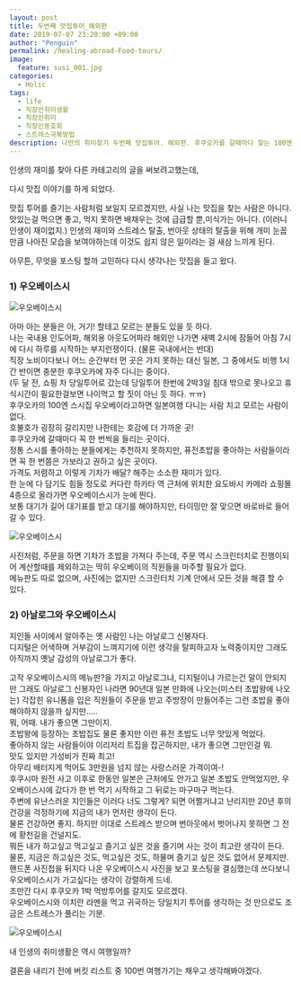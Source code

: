 ```yaml
---
layout: post
title: 두번째 맛집투어_해외편
date: 2019-07-07 23:20:00 +09:00
author: "Penguin"
permalink: /healing-abroad-Food-tours/
image:
  feature: susi_001.jpg
categories:
  - Holic
tags:
  - life
  - 직장인취미생활
  - 직장인취미
  - 직장인동호회
  - 스트레스극복방법
description: 나만의 취미찾기 두번째 맛집투어. 해외편. 후쿠오카를 갈때마다 찾는 100엔 스시집.
---
```




인생의 재미를 찾아 다른 카테고리의 글을 써보려고했는데,

다시 맛집 이야기를 하게 되었다.

맛집 투어를 즐기는 사람처럼 보일지 모르겠지만, 사실 나는 맛집을 찾는 사람은 아니다.  
맛있는걸 먹으면 좋고, 먹지 못하면 배채우는 것에 급급할 뿐,미식가는 아니다.    (이러니 인생이 재미없지.)
인생의 재미와 스트레스 탈출, 번아웃 상태의 탈출을 위해 개미 눈꼽만큼 나아진 모습을 보여야하는데 이것도 쉽지 않은 일이라는 걸 새삼 느끼게 된다.   

아무튼, 무엇을 포스팅 할까 고민하다 다시 생각나는 맛집을 들고 왔다.



### 1) 우오베이스시 ###



![우오베이스시](https://lh3.googleusercontent.com/WMRGHUL5ay1uB-o8qRRNhClu75PFDVKaC3KZjXYP7N6m1vJoW16mTraaz6_j_HvmAM-V8lSGEXtSrpHCAJThp0-8GCsquHnQf1Maaz6oHByQAyBehj6m6jf4Cd1sh0rpvjLPNf0nq9P54AJrbR5ZnZMRqOAHJ4zbEHOBO7e5QlzIRm0eF44yzVgt2HCA_GhmjVU84BYopyYYgwAkK4cyQH4SaynGNWeNtUwHqumelrh0OlH70fj-Iw_xxTBLqRFNBA79bX-pHm0TepKiQ0xlEb1lj5qwbswp6Y2ZOe6uDNqwuoPiC5jIKPBAbHO77wK1ugpvsOvOJo6kNJRQseWRtqFIUMESoBROpXvqGAYj1FUDtD09Or4ZkNdQL5GjphIxgtw2H4h2iRh8WSe1_0gqrDsSoHk5jbigLKsPjwnBZ9F96xRYqAPwMa7TjcgUDTQ7_TsQyM21HsPzcbWqzXWurUvVp91iSYU5kSBn5-SiPMz3_2mnMgW7LWyW2QDx8kmgFdPFxU2kiOktUwFjTNaQF_8CE7sxIJB0TiuBRVsT48tpdmJHvGmkGmECwL1ymO1DGIaeGdURRnR0j5UmciwKdLTmDSWzKpWRD62acmFRIkxC-n0hEhEZieggrNJ_WNkWR5qkhncMLRh5aGGImcQluO4_PVEsrQ=w960-h720-no)



아마 아는 분들은 아, 거기! 할테고 모르는 분들도 있을 듯 하다.   
나는 국내용 인도어파, 해외용 아웃도어파라 해외만 나가면 새벽 2시에 잠들어 아침 7시에 다시 하루를 시작하는 부지런쟁이다. (물론 국내에서는 반대)  
직장 노비이다보니 어느 순간부터 먼 곳은 가지 못하는 대신 일본, 그 중에서도 비행 1시간 반이면 충분한 후쿠오카에 자주 다니는 중이다.   
(두 달 전, 쇼핑 차 당일투어로 갔는데 당일투어 한번에 2박3일 침대 밖으로 못나오고 휴식시간이 필요한걸보면 나이먹고 할 짓이 아닌 듯 하다. ㅠㅠ)  
후쿠오카의 100엔 스시집 우오베이라고하면 일본여행 다니는 사람 치고 모르는 사람이 없다.  
호불호가 굉장히 갈리지만 나한테는 호감에 더 가까운 곳!  
후쿠오카에 갈때마다 꼭 한 번씩을 들리는 곳이다.   
정통 스시를 좋아하는 분들에게는 추천하지 못하지만, 퓨전초밥을 좋아하는 사람들이라면 꼭 한 번쯤은 가보라고 권하고 싶은 곳이다.   
가격도 저렴하고 이렇게 기차가 배달? 해주는 소소한 재미가 있다.   
한 눈에 다 담기도 힘들 정도로 커다란 하카타 역 근처에 위치한 요도바시 카메라 쇼핑몰 4층으로 올라가면 우오베이스시가 눈에 띈다.   
보통 대기가 길어 대기표를 받고 대기를 해야하지만, 타이밍만 잘 맞으면 바로바로 들어갈 수 있다.   



![우오베이스시](https://lh3.googleusercontent.com/_5DxiKeCuq8FYUzrajcdF2wuvKIUTFFuoSUBpKdjKPM7yNBvkH7OvYRpiiA_AlTcgCwHO-gbyv_2I02SqZDDo-u0XcldSC3M0uAvXYlrMvChU34W-U188u9tAJhc1_ZO6EyVCO3lIVRbNqqsEzW3OVSO1anHgWQCpdeNRNDlGDaJsS5Fh8TuW-qC2cN0Ezb1SBNCV0iUbKoancIDYmMwidrBXRgs3kLFJhVml-wCT1xj83EL3gJKMwJrAgA6vYNxnu9QEhDmKOFNZaJ6LmaIdZGyAX3AiCcCVHTGhZbmajbIbFZ34RkARkYOSPgrIj5nOk3L4jlumfd1En0T1Z7y7s9IqqfPT8M7f0cBQSr-bEp09vz1o6Xb0AjxNPs-tE2azSH49GUcyCZKfGF-d06YXFyMsuFIeMTbySXtEsnvfLfK9OXdOGS78pQGfSfiDSB6ZUPPNvjhyoW9YspWQiONi6B4wCqpeb-5P55fYwVdqkfzo6E_lsQ7ibTY_uQCac1pJX0hbpIOVJsMQXf6tPNSHtgr-dvrEkIefgKW6eN5oKN6g2JaefDyX7uMT2PAAU7WcrqgmPxqix3pv_9dChZfxdHTrAImp8KgObAScVgvHNPJjITuesIEnnBJZy4fCxUKmgdVVqgfn8wHWVuwsAupvqSzFVwYyw=w960-h720-no)



사진처럼, 주문을 하면 기차가 초밥을 가져다 주는데, 주문 역시 스크린터치로 진행이되어 계산할때를 제외하고는 딱히 우오베이의 직원들을 마주할 필요가 없다.   
메뉴판도 따로 없으며, 사진에는 없지만 스크린터치 기계 안에서 모든 것을 해결 할 수 있다.   



### 2) 아날로그와 우오베이스시 ###

지인들 사이에서 알아주는 옛 사람인 나는 아날로그 신봉자다.   
디지털은 어색하며 거부감이 느껴지기에 이런 생각을 탈피하고자 노력중이지만 그래도 아직까지 옛날 감성의 아날로그가 좋다.

고작 우오베이스시의 메뉴판?을 가지고 아날로그냐, 디지털이냐 가르는건 말이 안되지만 그래도 아날로그 신봉자인 나라면 90년대 일본 만화에 나오는(미스터 초밥왕에 나오는) 각잡힌 유니폼을 입은 직원들이 주문을 받고 주방장이 만들어주는 그런 초밥을 좋아해야하지 않을까 싶지만.....  
뭐, 어때. 내가 좋으면 그만이지.  
초밥왕에 등장하는 초밥집도 물론 좋지만 이런 퓨전 초밥도 너무 맛있게 먹었다.   
좋아하지 않는 사람들이야 이리저리 트집을 잡곤하지만, 내가 좋으면 그만인걸 뭐.   
맛도 있지만 가성비가 진짜 최고!  
아무리 배터지게 먹어도 3만원을 넘지 않는 사랑스러운 가격이여-!  
후쿠시마 원전 사고 이후로 한동안 일본은 근처에도 안가고 일본 초밥도 안먹었지만, 우오베이스시에 갔다가 한 번 먹기 시작하고 그 뒤로는 마구마구 먹는다.   
주변에 유난스러운 지인들은 이러다 너도 그렇게? 되면 어쩔거냐고 난리지만 20년 후의 건강을 걱정하기에 지금의 내가 먼저란 생각이 든다.   
물론 건강하면 좋지. 하지만 이대로 스트레스 받으며 번아웃에서 벗어나지 못하면 그 전에 황천길을 건널지도.   
뭐든 내가 하고싶고 먹고싶고 즐기고 싶은 것을 즐기며 사는 것이 최고란 생각이 든다.   
물론, 지금은 하고싶은 것도, 먹고싶은 것도, 하물며 즐기고 싶은 것도 없어서 문제지만.   
핸드폰 사진첩을 뒤지다 나온 우오베이스시 사진을 보고 포스팅을 결심했는데 쓰다보니 우오베이스시가 가고싶다는 생각이 강렬하게 드네.   
조만간 다시 후쿠오카 1박 먹방투어를 갈지도 모르겠다.  
우오베이스시와 이치란 라멘을 먹고 귀국하는 당일치기 투어를 생각하는 것 만으로도 조금은 스트레스가 풀리는 기분.   



![우오베이스시](https://lh3.googleusercontent.com/TmKxxRuT8RkxggD0AF56IuOeLgr7Mfwwa3FkeyPTUgzhmgEvN0opLqXM1GlFUbfau3TtnY9j4kyt4NpBmtSJKFs2ZgvBK0zH12PM-_5pxHERrxGXtdndedZwzQBGblGHja8r2ZF5czTqUBCD8FEtnmLxuLaQuils7swIvK8nFXSGdw7gbf2GKCXUf85iJkdL4W-3Kmh5sj-fuRWJ5pbzYc1Vu2pBBoglIvaXMAMqSyQesa2L-E_VdnXk1WmL-zVD0yUWPdBBJxC5Njf1Deck0GGLtCdQCvLGJfYjyAGDThD2Da80CnRToecDNa2y53Dee0UhoOLXW2_9ZDto6DiFIkZAdH_SZTHiQwKy8xFgXWjYQybIdozNDcJHmtpzFuT1rvc0C5qR1YW-qNImmwk8oWVaQixAw9Okq8jyApL7O8Ya6akCmdjkdMubo4n6hcSGiHHyS2QxwXV7_c4FecqDCgIjba33-_ZJ_NyogVFZH78-ktR-pryMRPofS-QhWpZg6FLYGVkLpT9GzsHQo2fH9gBxerFN1cj8NTAfTWlDEMmcHmIrd1Cr2pFrehI2Bgv7Awq7ZB8XnU6IKHqsPGhEgj5AnTWLfY0qO3ze6ZusTq0Mz0CY0rI6sk6U9oEBXgb_9FeF-4D7-3QgO80QxeFSl4upSiVYTw=w960-h720-no)



내 인생의 취미생활은 역시 여행일까?  

결론을 내리기 전에 버킷 리스트 중 100번 여행가기는 채우고 생각해봐야겠다.   
